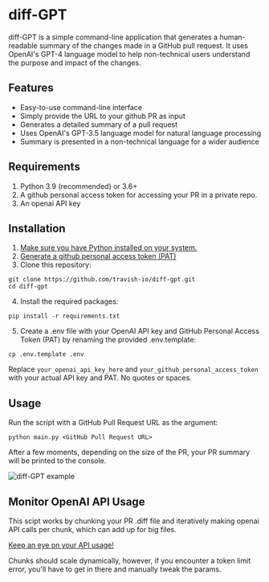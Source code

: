 # diff-GPT

diff-GPT is a simple command-line application that generates a human-readable summary of the changes made in a GitHub pull request. It uses OpenAI's GPT-4 language model to help non-technical users understand the purpose and impact of the changes.

## Features

- Easy-to-use command-line interface
- Simply provide the URL to your github PR as input
- Generates a detailed summary of a pull request
- Uses OpenAI's GPT-3.5 language model for natural language processing
- Summary is presented in a non-technical language for a wider audience

## Requirements

1. Python 3.9 (recommended) or 3.6+
2. A github personal access token for accessing your PR in a private repo.
3. An openai API key

## Installation

1. [Make sure you have Python installed on your system.](https://www.python.org/downloads/)
2. [Generate a github personal access token (PAT)](https://github.com/settings/tokens)
3. Clone this repository:

```
git clone https://github.com/travish-io/diff-gpt.git
cd diff-gpt
```

4. Install the required packages:

```
pip install -r requirements.txt
```

5. Create a .env file with your OpenAI API key and GitHub Personal Access Token (PAT) by renaming the provided .env.template:

```
cp .env.template .env
```

Replace `your_openai_api_key_here` and `your_github_personal_access_token` with your actual API key and PAT. No quotes or spaces.

## Usage

Run the script with a GitHub Pull Request URL as the argument:

```
python main.py <GitHub Pull Request URL>
```

After a few moments, depending on the size of the PR, your PR summary will be printed to the console.

![diff-GPT example](https://cdn.discordapp.com/attachments/949084429601632316/1100442891769348166/image.png)


## Monitor OpenAI API Usage

This scipt works by chunking your PR .diff file and iteratively making openai API calls per chunk, which can add up for big files.

[Keep an eye on your API usage!](https://platform.openai.com/account/usage)

Chunks should scale dynamically, however, if you encounter a token limit error, you'll have to get in there and manually tweak the params.
